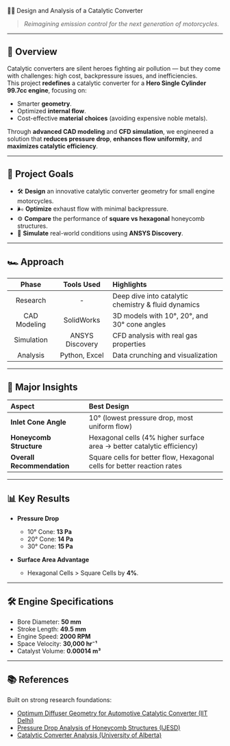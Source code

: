  🚗🔧 Design and Analysis of a Catalytic Converter

> *Reimagining emission control for the next generation of motorcycles.*

---

## 📖 Overview

Catalytic converters are silent heroes fighting air pollution — but they come with challenges: high cost, backpressure issues, and inefficiencies.  
This project **redefines** a catalytic converter for a **Hero Single Cylinder 99.7cc engine**, focusing on:

- Smarter **geometry**.
- Optimized **internal flow**.
- Cost-effective **material choices** (avoiding expensive noble metals).

Through **advanced CAD modeling** and **CFD simulation**, we engineered a solution that **reduces pressure drop**, **enhances flow uniformity**, and **maximizes catalytic efficiency**.

---

## 🎯 Project Goals
- 🛠 **Design** an innovative catalytic converter geometry for small engine motorcycles.
- 🌬 **Optimize** exhaust flow with minimal backpressure.
- ⚙️ **Compare** the performance of **square vs hexagonal** honeycomb structures.
- 🔬 **Simulate** real-world conditions using **ANSYS Discovery**.

---

## 🏎 Approach

| Phase | Tools Used | Highlights |
|:-----:|:----------:|:----------|
| Research | - | Deep dive into catalytic chemistry & fluid dynamics |
| CAD Modeling | SolidWorks | 3D models with 10°, 20°, and 30° cone angles |
| Simulation | ANSYS Discovery | CFD analysis with real gas properties |
| Analysis | Python, Excel | Data crunching and visualization |

---

## 🧪 Major Insights

| Aspect | Best Design |
|:------|:-----------|
| **Inlet Cone Angle** | 10° (lowest pressure drop, most uniform flow) |
| **Honeycomb Structure** | Hexagonal cells (4% higher surface area → better catalytic efficiency) |
| **Overall Recommendation** | Square cells for better flow, Hexagonal cells for better reaction rates |

---

## 📊 Key Results

- **Pressure Drop**  
  - 10° Cone: **13 Pa**  
  - 20° Cone: **14 Pa**  
  - 30° Cone: **15 Pa**

- **Surface Area Advantage**  
  - Hexagonal Cells > Square Cells by **4%**.

---

## 🛠 Engine Specifications
- Bore Diameter: **50 mm**
- Stroke Length: **49.5 mm**
- Engine Speed: **2000 RPM**
- Space Velocity: **30,000 hr⁻¹**
- Catalyst Volume: **0.00014 m³**

---

## 📚 References

Built on strong research foundations:
- [Optimum Diffuser Geometry for Automotive Catalytic Converter (IIT Delhi)](https://nopr.niscpr.res.in/bitstream/123456789/24168/1/IJEMS%2010%281%29%205-13.pdf)
- [Pressure Drop Analysis of Honeycomb Structures (IJESD)](https://ijesd.org/papers/131-S20033.pdf)
- [Catalytic Converter Analysis (University of Alberta)](https://era.library.ualberta.ca/items/4acd2a0c-7d5d-4f4f-acae-4982042b03e6)

